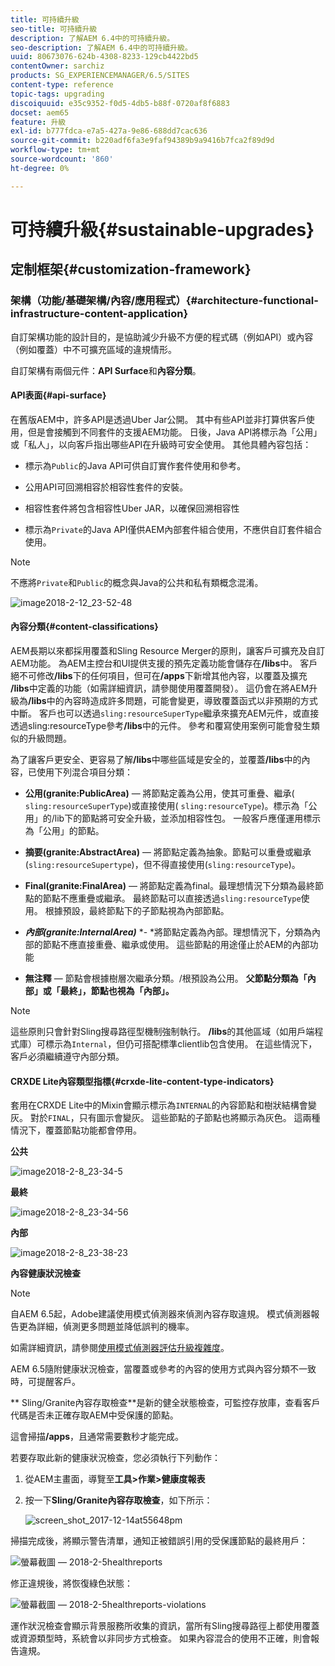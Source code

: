 ```yaml
---
title: 可持續升級
seo-title: 可持續升級
description: 了解AEM 6.4中的可持續升級。
seo-description: 了解AEM 6.4中的可持續升級。
uuid: 80673076-624b-4308-8233-129cb4422bd5
contentOwner: sarchiz
products: SG_EXPERIENCEMANAGER/6.5/SITES
content-type: reference
topic-tags: upgrading
discoiquuid: e35c9352-f0d5-4db5-b88f-0720af8f6883
docset: aem65
feature: 升級
exl-id: b777fdca-e7a5-427a-9e86-688dd7cac636
source-git-commit: b220adf6fa3e9faf94389b9a9416b7fca2f89d9d
workflow-type: tm+mt
source-wordcount: '860'
ht-degree: 0%

---
```


# 可持續升級{#sustainable-upgrades}

## 定制框架{#customization-framework}

### 架構（功能/基礎架構/內容/應用程式）{#architecture-functional-infrastructure-content-application}

自訂架構功能的設計目的，是協助減少升級不方便的程式碼（例如API）或內容（例如覆蓋）中不可擴充區域的違規情形。

自訂架構有兩個元件：**API Surface**&#x200B;和&#x200B;**內容分類**。

#### API表面{#api-surface}

在舊版AEM中，許多API是透過Uber Jar公開。 其中有些API並非打算供客戶使用，但是會接觸到不同套件的支援AEM功能。 日後，Java API將標示為「公用」或「私人」，以向客戶指出哪些API在升級時可安全使用。 其他具體內容包括：

* 標示為`Public`的Java API可供自訂實作套件使用和參考。

* 公用API可回溯相容於相容性套件的安裝。
* 相容性套件將包含相容性Uber JAR，以確保回溯相容性
* 標示為`Private`的Java API僅供AEM內部套件組合使用，不應供自訂套件組合使用。

>[!NOTE]
>
>不應將`Private`和`Public`的概念與Java的公共和私有類概念混淆。

![image2018-2-12_23-52-48](assets/image2018-2-12_23-52-48.png)

#### 內容分類{#content-classifications}

AEM長期以來都採用覆蓋和Sling Resource Merger的原則，讓客戶可擴充及自訂AEM功能。 為AEM主控台和UI提供支援的預先定義功能會儲存在&#x200B;**/libs**&#x200B;中。 客戶絕不可修改&#x200B;**/libs**&#x200B;下的任何項目，但可在&#x200B;**/apps**&#x200B;下新增其他內容，以覆蓋及擴充&#x200B;**/libs**&#x200B;中定義的功能（如需詳細資訊，請參閱使用覆蓋開發）。 這仍會在將AEM升級為&#x200B;**/libs**&#x200B;中的內容時造成許多問題，可能會變更，導致覆蓋函式以非預期的方式中斷。 客戶也可以透過`sling:resourceSuperType`繼承來擴充AEM元件，或直接透過sling:resourceType參考&#x200B;**/libs**&#x200B;中的元件。 參考和覆寫使用案例可能會發生類似的升級問題。

為了讓客戶更安全、更容易了解&#x200B;**/libs**&#x200B;中哪些區域是安全的，並覆蓋&#x200B;**/libs**&#x200B;中的內容，已使用下列混合項目分類：

* **公用(granite:PublicArea)**  — 將節點定義為公用，使其可重疊、繼承( `sling:resourceSuperType`)或直接使用( `sling:resourceType`)。標示為「公用」的/lib下的節點將可安全升級，並添加相容性包。 一般客戶應僅運用標示為「公用」的節點。

* **摘要(granite:AbstractArea)**  — 將節點定義為抽象。節點可以重疊或繼承(`sling:resourceSupertype`)，但不得直接使用(`sling:resourceType`)。

* **Final(granite:FinalArea)**  — 將節點定義為final。最理想情況下分類為最終節點的節點不應重疊或繼承。 最終節點可以直接透過`sling:resourceType`使用。 根據預設，最終節點下的子節點視為內部節點。

* ***內部(granite:InternalArea)*** *- *將節點定義為內部。理想情況下，分類為內部的節點不應直接重疊、繼承或使用。 這些節點的用途僅止於AEM的內部功能

* **無注釋**  — 節點會根據樹層次繼承分類。/根預設為公用。 **父節點分類為「內部」或「最終」，節點也視為「內部」。**

>[!NOTE]
>
>這些原則只會針對Sling搜尋路徑型機制強制執行。 **/libs**&#x200B;的其他區域（如用戶端程式庫）可標示為`Internal`，但仍可搭配標準clientlib包含使用。 在這些情況下，客戶必須繼續遵守內部分類。

#### CRXDE Lite內容類型指標{#crxde-lite-content-type-indicators}

套用在CRXDE Lite中的Mixin會顯示標示為`INTERNAL`的內容節點和樹狀結構會變灰。 對於`FINAL`，只有圖示會變灰。 這些節點的子節點也將顯示為灰色。 這兩種情況下，覆蓋節點功能都會停用。

**公共**

![image2018-2-8_23-34-5](assets/image2018-2-8_23-34-5.png)

**最終**

![image2018-2-8_23-34-56](assets/image2018-2-8_23-34-56.png)

**內部**

![image2018-2-8_23-38-23](assets/image2018-2-8_23-38-23.png)

**內容健康狀況檢查**

>[!NOTE]
>
>自AEM 6.5起，Adobe建議使用模式偵測器來偵測內容存取違規。 模式偵測器報告更為詳細，偵測更多問題並降低誤判的機率。
>
>如需詳細資訊，請參閱[使用模式偵測器評估升級複雜度](/help/sites-deploying/pattern-detector.md)。

AEM 6.5隨附健康狀況檢查，當覆蓋或參考的內容的使用方式與內容分類不一致時，可提醒客戶。

** Sling/Granite內容存取檢查**是新的健全狀態檢查，可監控存放庫，查看客戶代碼是否未正確存取AEM中受保護的節點。

這會掃描&#x200B;**/apps**，且通常需要數秒才能完成。

若要存取此新的健康狀況檢查，您必須執行下列動作：

1. 從AEM主畫面，導覽至&#x200B;**工具>作業>健康度報表**
1. 按一下&#x200B;**Sling/Granite內容存取檢查**，如下所示：

   ![screen_shot_2017-12-14at55648pm](assets/screen_shot_2017-12-14at55648pm.png)

掃描完成後，將顯示警告清單，通知正被錯誤引用的受保護節點的最終用戶：

![螢幕截圖 — 2018-2-5healthreports](assets/screenshot-2018-2-5healthreports.png)

修正違規後，將恢復綠色狀態：

![螢幕截圖 — 2018-2-5healthreports-violations](assets/screenshot-2018-2-5healthreports-violations.png)

運作狀況檢查會顯示背景服務所收集的資訊，當所有Sling搜尋路徑上都使用覆蓋或資源類型時，系統會以非同步方式檢查。 如果內容混合的使用不正確，則會報告違規。
